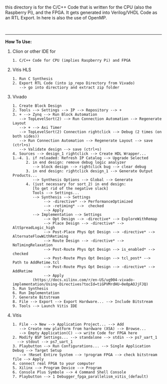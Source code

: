 this directory is for the C/C++ Code that is written for the CPU (also the Raspberry Pi),
and the FPGA. It gets generated into Verilog/VHDL Code as an RTL Export. In here is also the
use of OpenMP.

<br>

***

**How To Use:**

1. Clion or other IDE for
   
       1. C/C++ Code for CPU (implies Raspberry Pi) and FPGA

2. Vitis HLS

       1. Run C Synthesis
       2. Export RTL Code (into ip_repo Directory from Vivado)
          --> go into directiory and extract zip folder

3. Vivado

       1. Create Block Design
       2. Tools --> Settings --> IP --> Repository --> +
       3. + --> Zynq --> Run Block Automation
          --> TopLevelSort(2) --> Run Connection Automation --> Regenerate Layout 
          --> + --> Axi Timer
          --> TopLevelSort(2) Connection rightclick --> Debug (2 times (on both sides))
          --> Run Connection Automation --> Regenerate Layout --> save (ctrl+s)
          --> Validate design --> save (ctrl+s)
       4. Sources --> design_1 rightclick --> Create HDL Wrapper...
       1.-4. 1. if reloaded: Refresh IP Catalog --> Upgrade Selected
             2. in end design: remove debug logic analyzer
                --> block design --> rightclick bug --> clear debug
             3. in end design: rightclick design_1 --> Generate Output Products...
                --> Synthesis Options --> Global --> Generate
             4. (just necessary for sort_2) in end design:
                [to get rid of the negative slack]
                Tools --> Settings...
                --> Synthesis --> Settings
                     --> -directive* --> PerformanceOptimized
                     --> -retiming* -->  checked
                     --> Apply
                --> Implementation --> Settings
                     --> Opt Design --> -directive* --> ExploreWithRemap
                     --> Place Design --> -directive* --> AltSpreadLogic_high
                     --> Post-Place Phys Opt Design --> -directive* -->  AlternateFlowWithRetiming
                     --> Route Design --> -directive* --> NoTimingRelaxation
                     --> Post-Route Phys Opt Design --> is_enabled* -->  checked
                     --> Post-Route Phys Opt Design --> tcl_post* -->  Path to AddRetime.tcl
                     --> Post-Route Phys Opt Design --> -directive* -->  AddRetime
                     --> Apply
                (https://docs.xilinx.com/r/en-US/ug904-vivado-implementation/Using-Directives?tocId=tiGPVMrdHU~0e0pAOJjFJQ)
       5. Run Synthesis
       6. Run Implementation
       7. Generate Bitstream
       8. File --> Export --> Export Hardware... --> Include Bitstream
       9. Tools --> Launch Vitis IDE

4. Vitis

       1. File --> New --> Application Project... --> Add
          --> Create new platform from hardware (XSA) --> Browse...
          --> Empty Application(C) --> write Code for FPGA here
       2. Modify BSP Settings... --> standalone --> stdin --> ps7_uart_1
         --> stdout --> ps7_uart_1
       3. Playbutton --> Run Configurations... --> Single Application Debug --> Target Setup
          --> !Reset Entire System --> !program FPGA --> check bitstream file --> Apply
       4. connect real FPGA to your computer
       5. Xilinx --> Program Device --> Program
       6. Console Plus Symbole --> 4 Command Shell Console
       7. Playbutton --> 1 Debugger_fpga_parallelism_vitis_(default)
